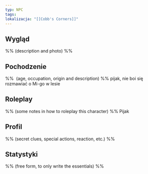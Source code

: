 ```yaml
---
typ: NPC
tags: 
lokalizacja: "[[Cobb's Corners]]"
---
```


## Wygląd
%% (description and photo) %%

## Pochodzenie
%%  (age, occupation, origin and description) %%
pijak, nie boi się rozmawiać o Mi-go w lesie


## Roleplay
%% (some notes in how to roleplay this character) %%
Pijak
## Profil
%% (secret clues, special actions, reaction, etc.) %%

## Statystyki
%% (free form, to only write the essentials) %%




